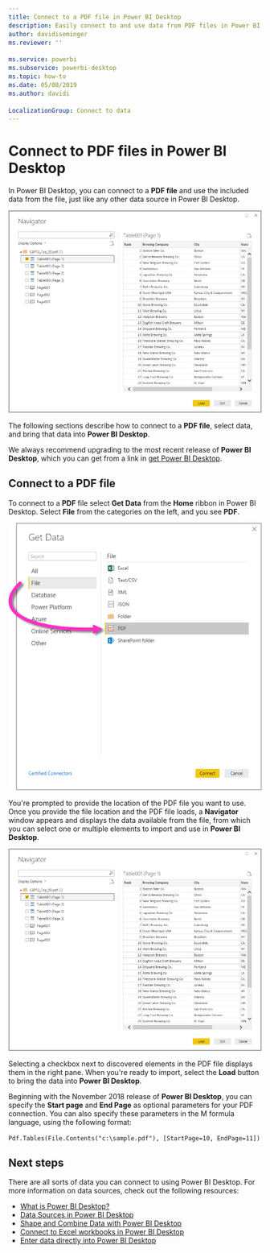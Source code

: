 ```yaml
---
title: Connect to a PDF file in Power BI Desktop
description: Easily connect to and use data from PDF files in Power BI Desktop
author: davidiseminger
ms.reviewer: ''

ms.service: powerbi
ms.subservice: powerbi-desktop
ms.topic: how-to
ms.date: 05/08/2019
ms.author: davidi

LocalizationGroup: Connect to data
---
```

# Connect to PDF files in Power BI Desktop
In Power BI Desktop, you can connect to a **PDF file** and use the included data from the file, just like any other data source in Power BI Desktop.

![Connect to data in PDF files](media/desktop-connect-pdf/connect-pdf-04.png)

The following sections describe how to connect to a **PDF file**, select data, and bring that data into **Power BI Desktop**.

We always recommend upgrading to the most recent release of **Power BI Desktop**, which you can get from a link in [get Power BI Desktop](../fundamentals/desktop-get-the-desktop.md). 

## Connect to a PDF file
To connect to a **PDF** file select **Get Data** from the **Home** ribbon in Power BI Desktop. Select **File** from the categories on the left, and you see **PDF**.

![Select PDF from Get Data](media/desktop-connect-pdf/connect-pdf-01.png)

You're prompted to provide the location of the PDF file you want to use. Once you provide the file location and the PDF file loads, a **Navigator** window appears and displays the data available from the file, from which you can select one or multiple elements to import and use in **Power BI Desktop**.

![Connect to data in PDF files](media/desktop-connect-pdf/connect-pdf-04.png)

Selecting a checkbox next to discovered elements in the PDF file displays them in the right pane. When you're ready to import, select the **Load** button to bring the data into **Power BI Desktop**.

Beginning with the November 2018 release of **Power BI Desktop**, you can specify the **Start page** and **End Page** as optional parameters for your PDF connection. You can also specify these parameters in the M formula language, using the following format:

`Pdf.Tables(File.Contents("c:\sample.pdf"), [StartPage=10, EndPage=11])`


## Next steps
There are all sorts of data you can connect to using Power BI Desktop. For more information on data sources, check out the following resources:

* [What is Power BI Desktop?](../fundamentals/desktop-what-is-desktop.md)
* [Data Sources in Power BI Desktop](desktop-data-sources.md)
* [Shape and Combine Data with Power BI Desktop](desktop-shape-and-combine-data.md)
* [Connect to Excel workbooks in Power BI Desktop](desktop-connect-excel.md)   
* [Enter data directly into Power BI Desktop](desktop-enter-data-directly-into-desktop.md)   
